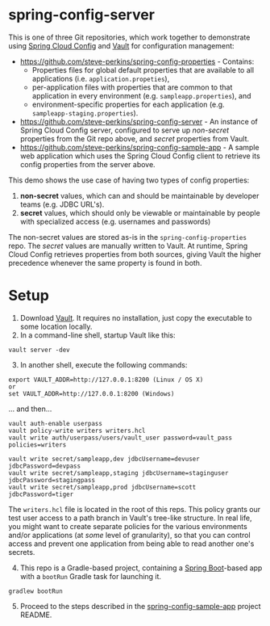 spring-config-server
====================
This is one of three Git repositories, which work together to demonstrate using 
[Spring Cloud Config](https://cloud.spring.io/spring-cloud-config/) and [Vault](https://www.vaultproject.io) for 
configuration management:

* https://github.com/steve-perkins/spring-config-properties - Contains:
  * Properties files for global default properties that are available to all applications 
    (i.e. `application.propeties`), 
  * per-application files with properties that are common to that application in every environment 
    (e.g. `sampleapp.properties`), and 
  * environment-specific properties for each application (e.g. `sampleapp-staging.properties`).
* https://github.com/steve-perkins/spring-config-server - An instance of Spring Cloud Config server, configured 
  to serve up *non-secret* properties from the Git repo above, and *secret* properties from Vault.
* https://github.com/steve-perkins/spring-config-sample-app - A sample web application which uses the Spring Cloud 
  Config client to retrieve its config properties from the server above.
  
This demo shows the use case of having two types of config properties:

1. **non-secret** values, which can and should be maintainable by developer teams (e.g. JDBC URL's).
2. **secret** values, which should only be viewable or maintainable by people with specialized access (e.g. 
   usernames and passwords)
   
The non-secret values are stored as-is in the `spring-config-properties` repo.  The *secret* values are manually 
written to Vault.  At runtime, Spring Cloud Config retrieves properties from both sources, giving Vault the higher 
precedence whenever the same property is found in both.

Setup
=====
1. Download [Vault](https://www.vaultproject.io/downloads.html).  It requires no installation, just copy the 
   executable to some location locally.
2. In a command-line shell, startup Vault like this:

```
vault server -dev
```

3. In another shell, execute the following commands:

```
export VAULT_ADDR=http://127.0.0.1:8200 (Linux / OS X)
or
set VAULT_ADDR=http://127.0.0.1:8200 (Windows)
```
... and then...
```
vault auth-enable userpass
vault policy-write writers writers.hcl
vault write auth/userpass/users/vault_user password=vault_pass policies=writers

vault write secret/sampleapp,dev jdbcUsername=devuser jdbcPassword=devpass
vault write secret/sampleapp,staging jdbcUsername=staginguser jdbcPassword=stagingpass
vault write secret/sampleapp,prod jdbcUsername=scott jdbcPassword=tiger
```

The `writers.hcl` file is located in the root of this reps.  This policy grants our test user access to a path branch 
in Vault's tree-like structure.  In real life, you might want to create separate policies for the various environments 
and/or applications (at *some* level of granularity), so that you can control access and prevent one application from 
being able to read another one's secrets.

4. This repo is a Gradle-based project, containing a [Spring Boot](https://projects.spring.io/spring-boot/)-based 
   app with a `bootRun` Gradle task for launching it.
   
```
gradlew bootRun 
```

5. Proceed to the steps described in the 
[spring-config-sample-app](https://github.com/steve-perkins/spring-config-sample-app) project README.
